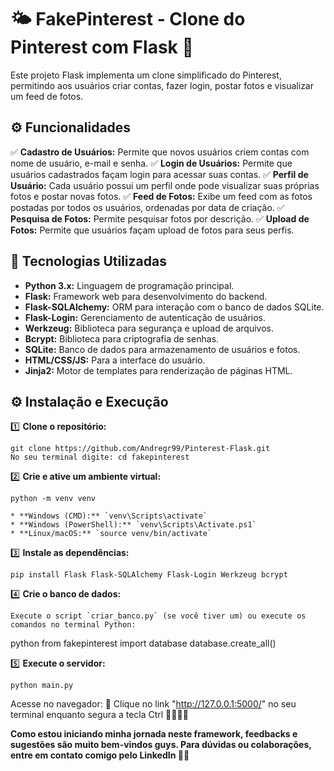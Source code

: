 # 🌤️ **FakePinterest - Clone do Pinterest com Flask** 🤩

Este projeto Flask implementa um clone simplificado do Pinterest, permitindo aos usuários criar contas, fazer login, postar fotos e visualizar um feed de fotos.

## ⚙️ **Funcionalidades**  

✅ **Cadastro de Usuários:** Permite que novos usuários criem contas com nome de usuário, e-mail e senha.
✅ **Login de Usuários:** Permite que usuários cadastrados façam login para acessar suas contas.
✅ **Perfil de Usuário:** Cada usuário possui um perfil onde pode visualizar suas próprias fotos e postar novas fotos.
✅ **Feed de Fotos:** Exibe um feed com as fotos postadas por todos os usuários, ordenadas por data de criação.
✅ **Pesquisa de Fotos:** Permite pesquisar fotos por descrição.
✅ **Upload de Fotos:** Permite que usuários façam upload de fotos para seus perfis.

## 🚀 **Tecnologias Utilizadas**

- **Python 3.x:** Linguagem de programação principal.
- **Flask:** Framework web para desenvolvimento do backend.
- **Flask-SQLAlchemy:** ORM para interação com o banco de dados SQLite.
- **Flask-Login:** Gerenciamento de autenticação de usuários.
- **Werkzeug:** Biblioteca para segurança e upload de arquivos.
- **Bcrypt:** Biblioteca para criptografia de senhas.
- **SQLite:** Banco de dados para armazenamento de usuários e fotos.
- **HTML/CSS/JS:** Para a interface do usuário.
- **Jinja2:** Motor de templates para renderização de páginas HTML.

## ⚙️ **Instalação e Execução**  

1️⃣  **Clone o repositório:**

    git clone https://github.com/Andregr99/Pinterest-Flask.git
    No seu terminal digite: cd fakepinterest

2️⃣  **Crie e ative um ambiente virtual:**

    python -m venv venv

    * **Windows (CMD):** `venv\Scripts\activate`
    * **Windows (PowerShell):** `venv\Scripts\Activate.ps1`
    * **Linux/macOS:** `source venv/bin/activate`

3️⃣  **Instale as dependências:**

    pip install Flask Flask-SQLAlchemy Flask-Login Werkzeug bcrypt

4️⃣  **Crie o banco de dados:**

    Execute o script `criar_banco.py` (se você tiver um) ou execute os comandos no terminal Python:
python
    from fakepinterest import database
    database.create_all()

5️⃣  **Execute o servidor:**

    python main.py

Acesse no navegador:
🔹 Clique no link "http://127.0.0.1:5000/" no seu terminal enquanto segura a tecla Ctrl 🤩🚀🚀🚀

**Como estou iniciando minha jornada neste framework, feedbacks e sugestões são muito bem-vindos guys. Para dúvidas ou colaborações, entre em contato comigo pelo LinkedIn 🤩🤝**